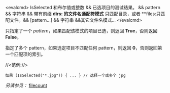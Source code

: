 \<evalcmd\> IsSelected 和布尔值或整数 && 已选项目的测试结果。 && pattern && 字符串 && 带有前缀 **dirs: 的文件名通配符模式** 只匹配目录，或者 **files:只匹配文件。&& \[pattern...\] && 字符串 &&其它文件名模式... \</evalcmd\>

只指定了一个 *pattern*，如果匹配该模式的项目已选，则返回 **True**，否则返回 **False**。

指定了多个 pattern，如果选定项目不匹配任何 pattern，则返回 **0**，否则返回第一个匹配项的索引。

//<范例://>

    如果 (IsSelected("*.jpg")) { ... } // 选择一个或多个 jpg

*另请参见：* [filecount](filecount.zh.md)